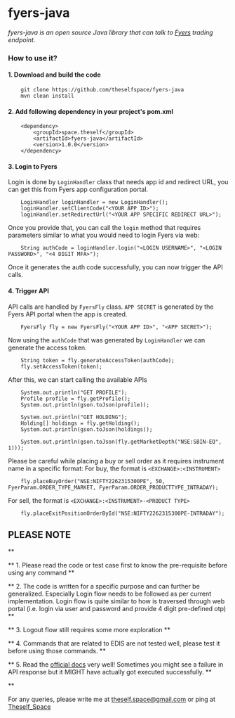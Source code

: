 # fyers-java

   *fyers-java is an open source Java library that can talk to [Fyers](https://fyers.in/) trading endpoint.*

### How to use it?

#### 1. Download and build the code

		git clone https://github.com/theselfspace/fyers-java
		mvn clean install

#### 2. Add following dependency in your project's pom.xml

        <dependency>
			<groupId>space.theself</groupId>
			<artifactId>fyers-java</artifactId>
			<version>1.0.0</version>
        </dependency>

#### 3. Login to Fyers 
Login is done by `LoginHandler` class that needs app id and redirect URL, you can get this from Fyers app configuration portal.

		LoginHandler loginHandler = new LoginHandler();
		loginHandler.setClientCode("<YOUR APP ID>");
		loginHandler.setRedirectUrl("<YOUR APP SPECIFIC REDIRECT URL>");
		
Once you provide that, you can call the `login` method that requires parameters similar to what you would need to login Fyers via web:
		
		String authCode = loginHandler.login("<LOGIN USERNAME>", "<LOGIN PASSWORD>", "<4 DIGIT MFA>");

Once it generates the auth code successfully, you can now trigger the API calls.

#### 4. Trigger API
API calls are handled by `FyersFly` class. `APP SECRET` is generated by the Fyers API portal when the app is created.

		FyersFly fly = new FyersFly("<YOUR APP ID>", "<APP SECRET>");

Now using the `authCode` that was generated by `LoginHandler` we can generate the access token.

		String token = fly.generateAccessToken(authCode);
		fly.setAccessToken(token);

After this, we can start calling the available APIs

		System.out.println("GET PROFILE");
		Profile profile = fly.getProfile();
		System.out.println(gson.toJson(profile));

	 	System.out.println("GET HOLDING");
		Holding[] holdings = fly.getHolding();
		System.out.println(gson.toJson(holdings));

		System.out.println(gson.toJson(fly.getMarketDepth("NSE:SBIN-EQ", 1)));
		
Please be careful while placing a buy or sell order as it requires instrument name in a specific format:
For buy, the format is `<EXCHANGE>:<INSTRUMENT>`

		fly.placeBuyOrder("NSE:NIFTY2262315300PE", 50, FyerParam.ORDER_TYPE_MARKET, FyerParam.ORDER_PRODUCTTYPE_INTRADAY);
		
For sell, the format is `<EXCHANGE>:<INSTRUMENT>-<PRODUCT TYPE>`

		fly.placeExitPositionOrderById("NSE:NIFTY2262315300PE-INTRADAY");				
		

## PLEASE NOTE
**

** 1. Please read the code or test case first to know the pre-requisite before using any command **

** 2. The code is written for a specific purpose and can further be generalized. Especially Login flow needs to be followed as per current implementation. Login flow is quite similar to how is traversed through web portal (i.e. login via user and password and provide 4 digit pre-defined otp) **

** 3. Logout flow still requires some more exploration **

** 4. Commands that are related to EDIS are not tested well, please test it before using those commands. **

** 5. Read the [official docs](https://myapi.fyers.in/docs/) very well! Sometimes you might see a failure in API response but it MIGHT have actually got executed successfully. **

**

For any queries, please write me at <theself.space@gmail.com> or ping at [Theself_Space](https://twitter.com/Theself_Space)

